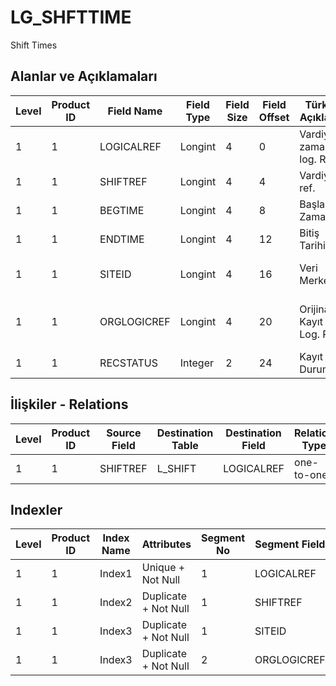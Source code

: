 # LG_SHFTTIME

Shift Times

## Alanlar ve Açıklamaları

| Level | Product ID | Field Name | Field Type | Field Size | Field Offset | Türkçe Açıklama | Expression |
| ----- | ---------- | ---------- | ---------- | ---------- | ------------ | --------------- | ---------- |
| 1 | 1 | LOGICALREF | Longint | 4 | 0 | Vardiya zamanı log. Ref. | Shift Time Logical Reference |
| 1 | 1 | SHIFTREF | Longint | 4 | 4 | Vardiya ref. | Shift Reference |
| 1 | 1 | BEGTIME | Longint | 4 | 8 | Başlangıç Zamanı | Beginning Time |
| 1 | 1 | ENDTIME | Longint | 4 | 12 | Bitiş Tarihi | End Time |
| 1 | 1 | SITEID | Longint | 4 | 16 | Veri Merkezi | Data Processing Site |
| 1 | 1 | ORGLOGICREF | Longint | 4 | 20 | Orijinal Kayıt Log. Ref. | Original Record Logical Reference |
| 1 | 1 | RECSTATUS | Integer | 2 | 24 | Kayıt Durumu | Record Status |

## İlişkiler - Relations

| Level | Product ID | Source Field | Destination Table | Destination Field | Relation Type | Extra Condition |
| ----- | ---------- | ------------ | ---------------- | ---------------- | ------------- | --------------- |
| 1 | 1 | SHIFTREF | L_SHIFT | LOGICALREF | one-to-one |  |

## Indexler

| Level | Product ID | Index Name | Attributes | Segment No | Segment Field | Sense |
| ----- | ---------- | ---------- | ---------- | ---------- | ------------- | ----- |
| 1 | 1 | Index1 | Unique + Not Null | 1 | LOGICALREF | Ascending |
| 1 | 1 | Index2 | Duplicate + Not Null | 1 | SHIFTREF | Ascending |
| 1 | 1 | Index3 | Duplicate + Not Null | 1 | SITEID | Ascending |
| 1 | 1 | Index3 | Duplicate + Not Null | 2 | ORGLOGICREF | Ascending |
